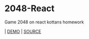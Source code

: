# 2048-React
Game 2048 on react kottans homework


| [DEMO](https://game-2048-react.herokuapp.com/) | [SOURCE](https://github.com/Vitaminvp/2048-React) 